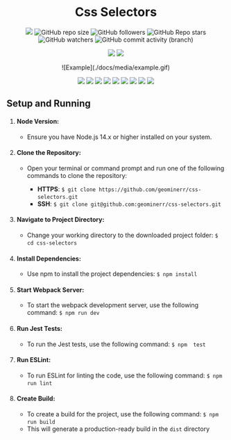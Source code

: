 <h1 align="center"> Css Selectors</h1>
<p align="center">
  <img src="https://img.shields.io/github/directory-file-count/geominerr/css-selectors/rss-css-selectors">
  <img alt="GitHub repo size" src="https://img.shields.io/github/repo-size/geominerr/css-selectors">
  <img alt="GitHub followers" src="https://img.shields.io/github/followers/geominerr">
  <img alt="GitHub Repo stars" src="https://img.shields.io/github/stars/geominerr/css-selectors">
  <img alt="GitHub watchers" src="https://img.shields.io/github/watchers/geominerr/css-selectors">
  <img alt="GitHub commit activity (branch)" src="https://img.shields.io/github/commit-activity/t/geominerr/css-selectors">
</p>
<p align="center">
  <img src="https://img.shields.io/badge/made_by-geominerr-orange?style=plastic&link=https%3A%2F%2Fgithub.com%2Fgeominerr%2F" height='20px'>
  <img src="https://img.shields.io/badge/deploy-gh_pages-green?style=plastic&link=https%3A%2F%2Frolling-scopes-school.github.io%2Fgeominerr-JSFE2023Q1%2Frss-css-selectors%2F" height='20px'>
</p>

<p align="center">
  ![Example](./docs/media/example.gif)
</p>

<p align="center">
  <img src="https://img.shields.io/badge/HTML5-E34F26?style=for-the-badge&logo=html5&logoColor=white">
  <img src="https://img.shields.io/badge/CSS3-1572B6?style=for-the-badge&logo=css3&logoColor=white">
  <img src="https://img.shields.io/badge/TypeScript-007ACC?style=for-the-badge&logo=typescript&logoColor=white">
  <img src="https://img.shields.io/badge/Sass-CC6699?style=for-the-badge&logo=sass&logoColor=white">
  <img src="https://img.shields.io/badge/Jest-C21325?style=for-the-badge&logo=jest&logoColor=white">
  <img src="https://img.shields.io/badge/Webpack-8DD6F9?style=for-the-badge&logo=Webpack&logoColor=white">
  <img src="https://img.shields.io/badge/eslint-3A33D1?style=for-the-badge&logo=eslint&logoColor=white">
  <img src="https://img.shields.io/badge/prettier-1A2C34?style=for-the-badge&logo=prettier&logoColor=F7BA3E">
  <img src="https://img.shields.io/badge/VSCode-0078D4?style=for-the-badge&logo=visual%20studio%20code&logoColor=white">
</p>

## Setup and Running

1. #### Node Version:

   - Ensure you have Node.js 14.x or higher installed on your system.

2. #### Clone the Repository:

   - Open your terminal or command prompt and run one of the following commands to clone the repository:

     - **HTTPS**: `$ git clone https://github.com/geominerr/css-selectors.git`
     - **SSH**: `$ git clone git@github.com:geominerr/css-selectors.git`

3. #### Navigate to Project Directory:

   - Change your working directory to the downloaded project folder: `$ cd css-selectors`

4. #### Install Dependencies:

   - Use npm to install the project dependencies: `$ npm install`

5. #### Start Webpack Server:

   - To start the webpack development server, use the following command: `$ npm run dev`

6. #### Run Jest Tests:

   - To run the Jest tests, use the following command: `$ npm  test`

7. #### Run ESLint:

   - To run ESLint for linting the code, use the following command: `$ npm run lint`

8. #### Create Build:

   - To create a build for the project, use the following command: `$ npm run build`
   - This will generate a production-ready build in the `dist` directory
